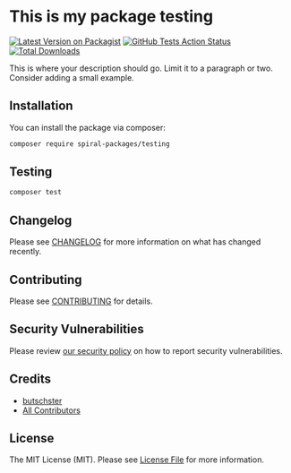 # This is my package testing

[![Latest Version on Packagist](https://img.shields.io/packagist/v/spiral-packages/testing.svg?style=flat-square)](https://packagist.org/packages/spiral-packages/testing)
[![GitHub Tests Action Status](https://img.shields.io/github/workflow/status/spiral-packages/testing/run-tests?label=tests)](https://github.com/spiral-packages/testing/actions?query=workflow%3Arun-tests+branch%3Amain)
[![Total Downloads](https://img.shields.io/packagist/dt/spiral-packages/testing.svg?style=flat-square)](https://packagist.org/packages/spiral-packages/testing)

This is where your description should go. Limit it to a paragraph or two. Consider adding a small example.

## Installation

You can install the package via composer:

```bash
composer require spiral-packages/testing
```

## Testing

```bash
composer test
```

## Changelog

Please see [CHANGELOG](CHANGELOG.md) for more information on what has changed recently.

## Contributing

Please see [CONTRIBUTING](.github/CONTRIBUTING.md) for details.

## Security Vulnerabilities

Please review [our security policy](../../security/policy) on how to report security vulnerabilities.

## Credits

- [butschster](https://github.com/spiral-packages)
- [All Contributors](../../contributors)

## License

The MIT License (MIT). Please see [License File](LICENSE) for more information.
